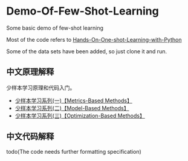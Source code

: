 # Demo-Of-Few-Shot-Learning
Some basic demo of few-shot learning

Most of the code refers to [Hands-On-One-shot-Learning-with-Python](https://github.com/PacktPublishing/Hands-On-One-shot-Learning-with-Python/)

Some of the data sets have been added, so just clone it and run. 

## 中文原理解释

少样本学习原理和代码入门。

- [少样本学习系列(一)【Metrics-Based Methods】](https://blog.csdn.net/weixin_39059031/article/details/107183983)
- [少样本学习系列(二)【Model-Based Methods】](https://blog.csdn.net/weixin_39059031/article/details/107267781)
- [少样本学习系列(三)【Optimization-Based Methods】](https://blog.csdn.net/weixin_39059031/article/details/107295563)

## 中文代码解释

todo(The code needs further formatting specification) 
